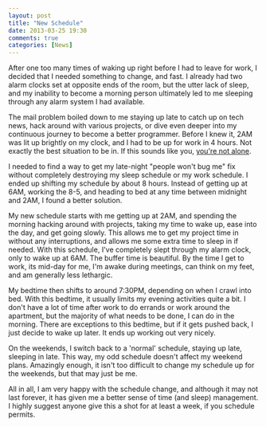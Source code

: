 ```yaml
---
layout: post
title: "New Schedule"
date: 2013-03-25 19:30
comments: true
categories: [News]
---
```


After one too many times of waking up right before I had to leave for work, I decided that I needed something to change, and fast. I already had two alarm clocks set at opposite ends of the room, but the utter lack of sleep, and my inability to become a morning person ultimately led to me sleeping through any alarm system I had available.

The mail problem boiled down to me staying up late to catch up on tech news, hack around with various projects, or dive even deeper into my continuous journey to become a better programmer. Before I knew it, 2AM was lit up brightly on my clock, and I had to be up for work in 4 hours. Not exactly the best situation to be in. If this sounds like you, [you're not alone](http://www.asylum.com/2010/11/12/london-school-of-economics-smart-people-are-nocturnal/).

I needed to find a way to get my late-night "people won't bug me" fix without completely destroying my sleep schedule or my work schedule. I ended up shifting my schedule by about 8 hours. Instead of getting up at 6AM, working the 8-5, and heading to bed at any time between midnight and 2AM, I found a better solution.

My new schedule starts with me getting up at 2AM, and spending the morning hacking around with projects, taking my time to wake up, ease into the day, and get going slowly. This allows me to get my project time in without any interruptions, and allows me some extra time to sleep in if needed. With this schedule, I've completely slept through my alarm clock, only to wake up at 6AM. The buffer time is beautiful. By the time I get to work, its mid-day for me, I'm awake during meetings, can think on my feet, and am generally less lethargic.

My bedtime then shifts to around 7:30PM, depending on when I crawl into bed. With this bedtime, it usually limits my evening activities quite a bit. I don't have a lot of time after work to do errands or work around the apartment, but the majority of what needs to be done, I can do in the morning. There are exceptions to this bedtime, but if it gets pushed back, I just decide to wake up later. It ends up working out very nicely.

On the weekends, I switch back to a 'normal' schedule, staying up late, sleeping in late. This way, my odd schedule doesn't affect my weekend plans. Amazingly enough, it isn't too difficult to change my schedule up for the weekends, but that may just be me.

All in all, I am very happy with the schedule change, and although it may not last forever, it has given me a better sense of time (and sleep) management. I highly suggest anyone give this a shot for at least a week, if you schedule permits.